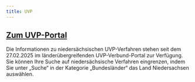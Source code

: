 ```yaml
---
title: UVP
---
```

<div class="teaser-data search">
    <div class="data">
        <a href="/" title="Zum UVP-Portal">
            <h2 class="header">Zum UVP-Portal</h2>
        </a>
        <p>
            Die Informationen zu niedersächsischen UVP-Verfahren stehen seit dem 27.02.2025 im länderübergreifenden UVP-Verbund-Portal zur Verfügung. Sie können Ihre Suche auf niedersächsische Verfahren eingrenzen, indem Sie unter „Suche“ in der Kategorie „Bundesländer“ das Land Niedersachsen auswählen.
        </p>
        <a href="/" title="Zum UVP-Portal">
            <span class="ic-ic-arrow arrow"></span>
        </a>
    </div>
</div>